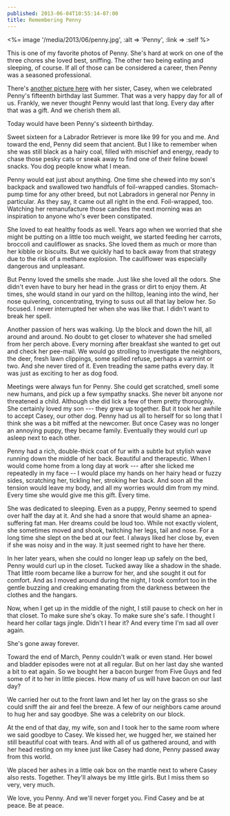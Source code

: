 ```yaml
---
published: 2013-06-04T10:55:14-07:00
title: Remembering Penny
---
```

<%= image '/media/2013/06/penny.jpg', :alt => 'Penny', :link => :self %>

This is one of my favorite photos of Penny. She's hard at work on one of the three chores she loved best, sniffing. The other two being eating and sleeping, of course. If all of those can be considered a career, then Penny was a seasoned professional.

There's [another picture here](/2012/12/25/remembering-casey/) with her sister, Casey, when we celebrated Penny's fifteenth birthday last Summer. That was a very happy day for all of us. Frankly, we never thought Penny would last that long. Every day after that was a gift. And we cherish them all.

Today would have been Penny's sixteenth birthday.

Sweet sixteen for a Labrador Retriever is more like 99 for you and me. And toward the end, Penny did seem that ancient. But I like to remember when she was still black as a hairy coal, filled with mischief and energy, ready to chase those pesky cats or sneak away to find one of their feline bowel snacks. You dog people know what I mean.

Penny would eat just about anything. One time she chewed into my son's backpack and swallowed two handfuls of foil-wrapped candies. Stomach-pump time for any other breed, but not Labradors in general nor Penny in particular. As they say, it came out all right in the end. Foil-wrapped, too. Watching her remanufacture those candies the next morning was an inspiration to anyone who's ever been constipated.

She loved to eat healthy foods as well. Years ago when we worried that she might be putting on a little too much weight, we started feeding her carrots, broccoli and cauliflower as snacks. She loved them as much or more than her kibble or biscuits. But we quickly had to back away from that strategy due to the risk of a methane explosion. The cauliflower was especially dangerous and unpleasant.

But Penny loved the smells she made. Just like she loved all the odors. She didn't even have to bury her head in the grass or dirt to enjoy them. At times, she would stand in our yard on the hilltop, leaning into the wind, her nose quivering, concentrating, trying to suss out all that lay below her. So focused. I never interrupted her when she was like that. I didn't want to break her spell.

Another passion of hers was walking. Up the block and down the hill, all around and around. No doubt to get closer to whatever she had smelled from her perch above. Every morning after breakfast she wanted to get out and check her pee-mail. We would go strolling to investigate the neighbors, the deer, fresh lawn clippings, some spilled refuse, perhaps a varmint or two. And she never tired of it. Even treading the same paths every day. It was just as exciting to her as dog food.

Meetings were always fun for Penny. She could get scratched, smell some new humans, and pick up a few sympathy snacks. She never bit anyone nor threatened a child. Although she did lick a few of them pretty thoroughly. She certainly loved my son --- they grew up together. But it took her awhile to accept Casey, our other dog. Penny had us all to herself for so long that I think she was a bit miffed at the newcomer. But once Casey was no longer an annoying puppy, they became family. Eventually they would curl up asleep next to each other.

Penny had a rich, double-thick coat of fur with a subtle but stylish wave running down the middle of her back. Beautiful and therapeutic. When I would come home from a long day at work --- after she licked me repeatedly in my face -- I would place my hands on her hairy head or fuzzy sides, scratching her, tickling her, stroking her back. And soon all the tension would leave my body, and all my worries would dim from my mind. Every time she would give me this gift. Every time.

She was dedicated to sleeping. Even as a puppy, Penny seemed to spend over half the day at it. And she had a snore that would shame an apnea-suffering fat man. Her dreams could be loud too. While not exactly violent, she sometimes moved and shook, twitching her legs, tail and nose. For a long time she slept on the bed at our feet. I always liked her close by, even if she was noisy and in the way. It just seemed right to have her there.

In her later years, when she could no longer leap up safely on the bed, Penny would curl up in the closet. Tucked away like a shadow in the shade. That little room became like a burrow for her, and she sought it out for comfort. And as I moved around during the night, I took comfort too in the gentle buzzing and creaking emanating from the darkness between the clothes and the hangars.

Now, when I get up in the middle of the night, I still pause to check on her in that closet. To make sure she's okay. To make sure she's safe. I thought I heard her collar tags jingle. Didn't I hear it? And every time I'm sad all over again.

She's gone away forever.

Toward the end of March, Penny couldn't walk or even stand. Her bowel and bladder episodes were not at all regular. But on her last day she wanted a bit to eat again. So we bought her a bacon burger from Five Guys and fed some of it to her in little pieces. How many of us will have bacon on our last day?

We carried her out to the front lawn and let her lay on the grass so she could sniff the air and feel the breeze. A few of our neighbors came around to hug her and say goodbye. She was a celebrity on our block.

At the end of that day, my wife, son and I took her to the same room where we said goodbye to Casey. We kissed her, we hugged her, we stained her still beautiful coat with tears. And with all of us gathered around, and with her head resting on my knee just like Casey had done, Penny passed away from this world.

We placed her ashes in a little oak box on the mantle next to where Casey also rests. Together. They'll always be my little girls. But I miss them so very, very much.

We love, you Penny. And we'll never forget you. Find Casey and be at peace. Be at peace.
